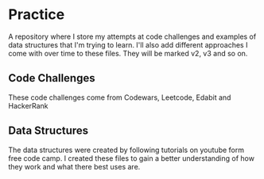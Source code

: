 # Practice
A repository where I store my attempts at code challenges and examples of data structures that I'm trying to learn. I'll also add different approaches I come with over time to these files. They will be marked v2, v3 and so on.

## Code Challenges

These code challenges come from Codewars, Leetcode, Edabit and HackerRank

## Data Structures

The data structures were created by following tutorials on youtube form free code camp. I created these files to gain a better understanding of how they work and what there best uses are.

